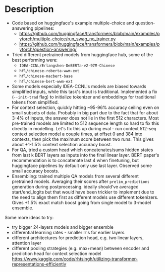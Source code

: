 # Description

  * Code based on huggingface's example multiple-choice and question-answering pipelines:
    * https://github.com/huggingface/transformers/blob/main/examples/pytorch/multiple-choice/run_swag_no_trainer.py
    * https://github.com/huggingface/transformers/blob/main/examples/pytorch/question-answering/
  * Tried different pretrained models from huggingface hub, some of the best performing were:
    * `IDEA-CCNL/Erlangshen-DeBERTa-v2-97M-Chinese`
    * `hfl/chinese-roberta-wwm-ext`
    * `hfl/chinese-macbert-base`
    * `hfl/chinese-bert-wwm-ext`
  * Some models especially IDEA-CCNL's models are biased towards simplified inputs, while this task's input is traditional.
    Implemented a fix (`--init-trad` flag) to initialize tokenizer and embeddings for traditional tokens from simplified.
  * For context selection, quickly hitting ~95-96% accuracy ceiling even on small subsets of data.
    Probably in big part due to the fact that for about 3-4% of inputs, the answer does not lie in the first 512 characters.
    Most pre-trained models are limited to 512 sequence length so hard to fix this directly in modelling.
    Let's fix this up during eval - run context 512-seq context selection model a couple times,
    at offset 0 and 384 into contexts, then pick the maximum score between two runs.
    This gives about +1-1.5% context selection accuracy boost.
  * For QA, tried a custom head which concatenates/sums hidden states from last k BERT layers as inputs into the final linear layer.
    BERT paper's recommendation is to concatenate last 4 when finetuning, but huggingface pipelines by default only use last layer.
    Observed some small accuracy boosts.
  * Ensembling: trained multiple QA models from several different pretrained models.
    Averaging their scores after `prelim_predictions` generation during postprocessing.
    ideally should've averaged start/end_logits but that would have been trickier to implement due to
    the need to align them first as different models use different tokenizers.
    Gives +1.5% exact match boost going from single model to 3-model ensemble.

Some more ideas to try:
  * try bigger 24-layers models and bigger ensemble
  * differential learning rates - smaller lr's for earlier layers
  * different architectures for prediction head, e.g. two linear layers, attention layer
  * different pooling strategies (e.g. max+mean) between encoder and prediction head for context selection model
    https://www.kaggle.com/code/rhtsingh/utilizing-transformer-representations-efficiently
